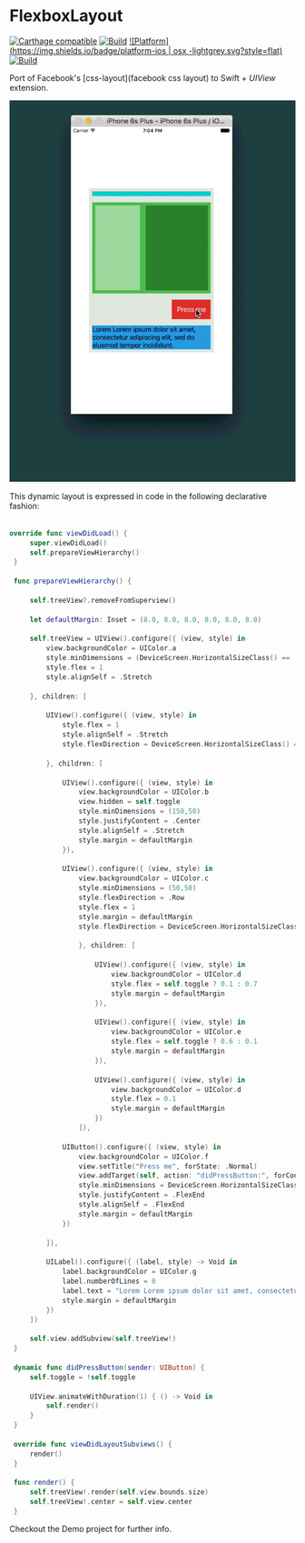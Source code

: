 # FlexboxLayout
[![Carthage compatible](https://img.shields.io/badge/Carthage-compatible-4BC51D.svg?style=flat)](https://github.com/Carthage/Carthage)
[![Build](https://img.shields.io/badge/build-passing-green.svg?style=flat)](#)
[![Platform](https://img.shields.io/badge/platform-ios | osx -lightgrey.svg?style=flat)](#)
[![Build](https://img.shields.io/badge/license-MIT-blue.svg?style=flat)](https://opensource.org/licenses/MIT)

Port of Facebook's [css-layout](facebook css layout) to Swift + *UIView* extension.


![GitHub Logo](doc/animation.gif)

This dynamic layout is expressed in code in the following declarative fashion:


```swift
     
override func viewDidLoad() {
     super.viewDidLoad()
     self.prepareViewHierarchy()
 }
 
 func prepareViewHierarchy() {
     
     self.treeView?.removeFromSuperview()
     
     let defaultMargin: Inset = (8.0, 8.0, 8.0, 8.0, 8.0, 8.0)
     
     self.treeView = UIView().configure({ (view, style) in
         view.backgroundColor = UIColor.a
         style.minDimensions = (DeviceScreen.HorizontalSizeClass() == .Regular ? 480 : 320, 420)
         style.flex = 1
         style.alignSelf = .Stretch
         
     }, children: [
         
         UIView().configure({ (view, style) in
             style.flex = 1
             style.alignSelf = .Stretch
             style.flexDirection = DeviceScreen.HorizontalSizeClass() == .Regular ? .Row : .Column

         }, children: [
         
             UIView().configure({ (view, style) in
                 view.backgroundColor = UIColor.b
                 view.hidden = self.toggle
                 style.minDimensions = (150,50)
                 style.justifyContent = .Center
                 style.alignSelf = .Stretch
                 style.margin = defaultMargin
             }),
             
             UIView().configure({ (view, style) in
                 view.backgroundColor = UIColor.c
                 style.minDimensions = (50,50)
                 style.flexDirection = .Row
                 style.flex = 1
                 style.margin = defaultMargin
                 style.flexDirection = DeviceScreen.HorizontalSizeClass() == .Regular ? .Column : .Row

                 }, children: [
                     
                     UIView().configure({ (view, style) in
                         view.backgroundColor = UIColor.d
                         style.flex = self.toggle ? 0.1 : 0.7
                         style.margin = defaultMargin
                     }),
                     
                     UIView().configure({ (view, style) in
                         view.backgroundColor = UIColor.e
                         style.flex = self.toggle ? 0.6 : 0.1
                         style.margin = defaultMargin
                     }),
                     
                     UIView().configure({ (view, style) in
                         view.backgroundColor = UIColor.d
                         style.flex = 0.1
                         style.margin = defaultMargin
                     })
                 ]),
             
             UIButton().configure({ (view, style) in
                 view.backgroundColor = UIColor.f
                 view.setTitle("Press me", forState: .Normal)
                 view.addTarget(self, action: "didPressButton:", forControlEvents: .TouchUpInside)
                 style.minDimensions = DeviceScreen.HorizontalSizeClass() == .Compact ? (250,50) : (100,50)
                 style.justifyContent = .FlexEnd
                 style.alignSelf = .FlexEnd
                 style.margin = defaultMargin
             })
             
         ]),
         
         UILabel().configure({ (label, style) -> Void in
             label.backgroundColor = UIColor.g
             label.numberOfLines = 0
             label.text = "Lorem Lorem ipsum dolor sit amet, consectetur adipiscing elit, sed do eiusmod tempor incididunt."
             style.margin = defaultMargin
         })
     ])
     
     self.view.addSubview(self.treeView!)
 }
 
 dynamic func didPressButton(sender: UIButton) {
     self.toggle = !self.toggle
     
     UIView.animateWithDuration(1) { () -> Void in
         self.render()
     }
 }

 override func viewDidLayoutSubviews() {
     render()
 }
 
 func render() {
     self.treeView!.render(self.view.bounds.size)
     self.treeView!.center = self.view.center
 }


```

Checkout the Demo project for further info.
